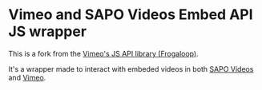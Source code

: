 # Vimeo and SAPO Videos Embed API JS wrapper

This is a fork from the [Vimeo's JS API library (Frogaloop)](https://github.com/vimeo/player-api).

It's a wrapper made to interact with embeded videos in both [SAPO Vídeos](https://videos.sapo.pt/) and [Vimeo](https://vimeo.com).